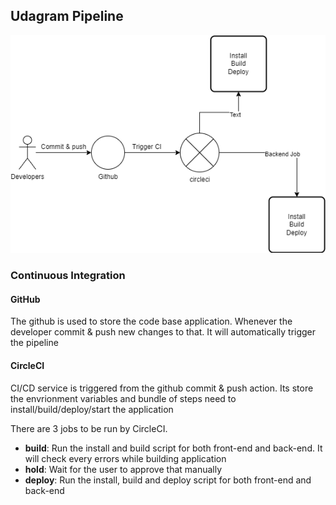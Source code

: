 ## Udagram Pipeline

![Pipeline](udacity-hosting-udagram-Pipeline.png)

### Continuous Integration
#### GitHub
The github is used to store the code base application. Whenever the developer commit & push new changes to that. It will automatically trigger the pipeline

#### CircleCI
CI/CD service is triggered from the github commit & push action. Its store the envrionment variables and bundle of steps need to install/build/deploy/start the application

There are 3 jobs to be run by CircleCI.
- **build**: Run the install and build script for both front-end and back-end. It will check every errors while building application
- **hold**: Wait for the user to approve that manually
- **deploy**: Run the install, build and deploy script for both front-end and back-end
